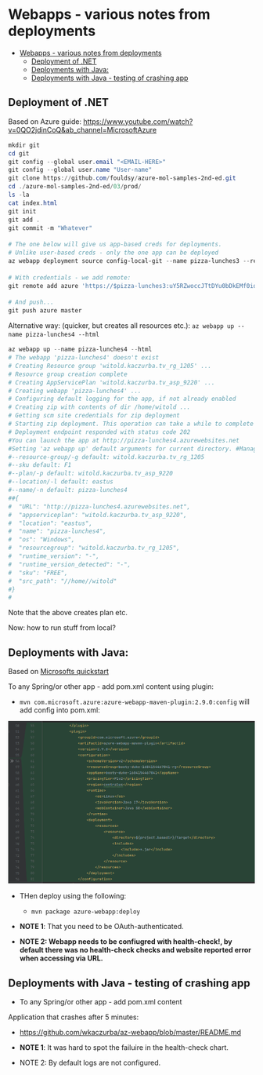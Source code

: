 # Webapps - various notes from deployments

- [Webapps - various notes from deployments](#webapps---various-notes-from-deployments)
  - [Deployment of .NET](#deployment-of-net)
  - [Deployments with Java:](#deployments-with-java)
  - [Deployments with Java - testing of crashing app](#deployments-with-java---testing-of-crashing-app)


## Deployment of .NET

Based on Azure guide: https://www.youtube.com/watch?v=0QO2jdinCoQ&ab_channel=MicrosoftAzure


```Powershell
mkdir git
cd git
git config --global user.email "<EMAIL-HERE>"
git config --global user.name "User-name"
git clone https://github.com/fouldsy/azure-mol-samples-2nd-ed.git
cd ./azure-mol-samples-2nd-ed/03/prod/
ls -la
cat index.html
git init
git add .
git commit -m "Whatever"

# The one below will give us app-based creds for deployments.
# Unlike user-based creds - only the one app can be deployed
az webapp deployment source config-local-git --name pizza-lunches3 --resource-group WebApp204

# With credentials - we add remote:
git remote add azure 'https://$pizza-lunches3:uY5RZwoccJTtDYu0bDkEMf0iqsroFmf0RGM6BaSG183m6RK3kRbElehfWji5@pizza-lunches3.scm.azurewebsites.net'

# And push...
git push azure master
```

Alternative way: (quicker, but creates all resources etc.):
`az webapp up --name pizza-lunches4 --html`

```powershell
az webapp up --name pizza-lunches4 --html
# The webapp 'pizza-lunches4' doesn't exist
# Creating Resource group 'witold.kaczurba.tv_rg_1205' ...
# Resource group creation complete
# Creating AppServicePlan 'witold.kaczurba.tv_asp_9220' ...
# Creating webapp 'pizza-lunches4' ...
# Configuring default logging for the app, if not already enabled
# Creating zip with contents of dir /home/witold ...
# Getting scm site credentials for zip deployment
# Starting zip deployment. This operation can take a while to complete ...
# Deployment endpoint responded with status code 202
#You can launch the app at http://pizza-lunches4.azurewebsites.net
#Setting 'az webapp up' default arguments for current directory. #Manage defaults with 'az configure --scope local'
#--resource-group/-g default: witold.kaczurba.tv_rg_1205
#--sku default: F1
#--plan/-p default: witold.kaczurba.tv_asp_9220
#--location/-l default: eastus
#--name/-n default: pizza-lunches4
##{
#  "URL": "http://pizza-lunches4.azurewebsites.net",
#  "appserviceplan": "witold.kaczurba.tv_asp_9220",
#  "location": "eastus",
#  "name": "pizza-lunches4",
#  "os": "Windows",
#  "resourcegroup": "witold.kaczurba.tv_rg_1205",
#  "runtime_version": "-",
#  "runtime_version_detected": "-",
#  "sku": "FREE",
#  "src_path": "//home//witold"
#}
#
```

Note that the above creates plan etc.

Now: how to run stuff from local?



## Deployments with Java:

Based on [Microsofts quickstart](https://learn.microsoft.com/en-us/azure/app-service/quickstart-java?tabs=javase&pivots=platform-linux-development-environment-maven#3---configure-the-maven-plugin)


To any Spring/or other app - add pom.xml content using plugin:

 - `mvn com.microsoft.azure:azure-webapp-maven-plugin:2.9.0:config` will add config into pom.xml:


![pom_xml_addition.png](pom_xml_addition.png)

- THen deploy using the following:
  - `mvn package azure-webapp:deploy`
  


- **NOTE 1**: That you need to be OAuth-authenticated.
- **NOTE 2: Webapp needs to be confiugred with health-check!, by default there was no health-check checks and website reported error when accessing via URL.**

## Deployments with Java - testing of crashing app

- To any Spring/or other app - add pom.xml content 

Application that crashes after 5 minutes:
 - https://github.com/wkaczurba/az-webapp/blob/master/README.md
  
 - **NOTE 1**: It was hard to spot the failuire in the health-check chart.
 - NOTE 2: By default logs are not configured.


